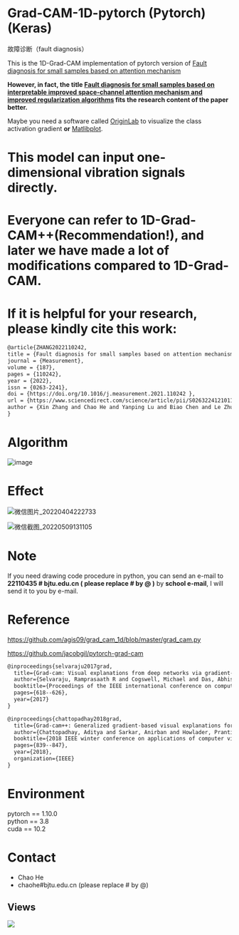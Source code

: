# Grad-CAM-1D-pytorch     (Pytorch)(Keras)
故障诊断（fault diagnosis） 

This is the 1D-Grad-CAM implementation of pytorch version of  [Fault diagnosis for small samples based on attention mechanism
](https://www.sciencedirect.com/science/article/pii/S0263224121011507)


**However, in fact, the title [Fault diagnosis for small samples based on interpretable improved space-channel attention mechanism and improved regularization algorithms](https://doi.org/10.1016/j.measurement.2021.110242) fits the research content of the paper better.**


Maybe you need a software called [OriginLab](https://www.originlab.com/) to visualize the class activation gradient **or** [Matlibplot](https://matplotlib.org/stable/gallery/lines_bars_and_markers/multicolored_line.html#sphx-glr-gallery-lines-bars-and-markers-multicolored-line-py).
# This model can input one-dimensional vibration signals directly.
# Everyone can refer to 1D-Grad-CAM++(Recommendation!), and later we have made a lot of modifications compared to 1D-Grad-CAM.

# If it is helpful for your research, please kindly cite this work:

```html
@article{ZHANG2022110242,  
title = {Fault diagnosis for small samples based on attention mechanism},  
journal = {Measurement},  
volume = {187},  
pages = {110242},  
year = {2022},  
issn = {0263-2241},  
doi = {https://doi.org/10.1016/j.measurement.2021.110242 },  
url = {https://www.sciencedirect.com/science/article/pii/S0263224121011507},  
author = {Xin Zhang and Chao He and Yanping Lu and Biao Chen and Le Zhu and Li Zhang}  
} 
```
# Algorithm
![image](https://user-images.githubusercontent.com/19371493/144694363-5e376c50-85fd-4a8f-b87c-b87199051439.png)



# Effect

![微信图片_20220404222733](https://user-images.githubusercontent.com/19371493/161565766-3689b89d-b447-4194-83ad-8796f9152f77.jpg)

![微信截图_20220509131105](https://user-images.githubusercontent.com/19371493/167344823-5d43a907-4370-4a4e-a364-da4da8477733.png)

# Note
If you need drawing code procedure in python, you can send an e-mail to **22110435 # bjtu.edu.cn ( please replace # by @ )** by **school e-mail**, I will send it to you by e-mail.

# Reference

https://github.com/agis09/grad_cam_1d/blob/master/grad_cam.py

https://github.com/jacobgil/pytorch-grad-cam


```html
@inproceedings{selvaraju2017grad,
  title={Grad-cam: Visual explanations from deep networks via gradient-based localization},
  author={Selvaraju, Ramprasaath R and Cogswell, Michael and Das, Abhishek and Vedantam, Ramakrishna and Parikh, Devi and Batra, Dhruv},
  booktitle={Proceedings of the IEEE international conference on computer vision},
  pages={618--626},
  year={2017}
}
```
```html
@inproceedings{chattopadhay2018grad,
  title={Grad-cam++: Generalized gradient-based visual explanations for deep convolutional networks},
  author={Chattopadhay, Aditya and Sarkar, Anirban and Howlader, Prantik and Balasubramanian, Vineeth N},
  booktitle={2018 IEEE winter conference on applications of computer vision (WACV)},
  pages={839--847},
  year={2018},
  organization={IEEE}
}
```
# Environment

pytorch == 1.10.0  
python ==  3.8  
cuda ==  10.2   

# Contact
- Chao He
- chaohe#bjtu.edu.cn   (please replace # by @)

## Views
![](http://profile-counter.glitch.me/liguge/count.svg)
